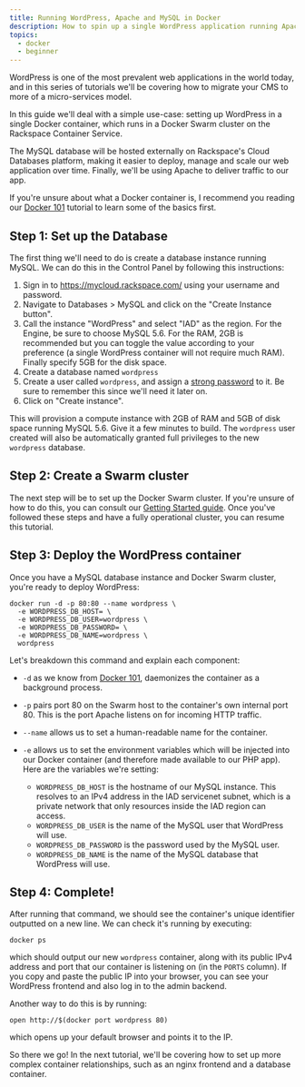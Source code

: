 ```yaml
---
title: Running WordPress, Apache and MySQL in Docker
description: How to spin up a single WordPress application running Apache and MySQL on the Rackspace Container Service
topics:
  - docker
  - beginner
---
```


WordPress is one of the most prevalent web applications in the world today, and
in this series of tutorials we'll be covering how to migrate your CMS to more
of a micro-services model.

In this guide we'll deal with a simple use-case: setting up WordPress in
a single Docker container, which runs in a Docker Swarm cluster on the
Rackspace Container Service.

The MySQL database will be hosted externally on Rackspace's Cloud Databases platform,
making it easier to deploy, manage and scale our web application over time.
Finally, we'll be using Apache to deliver traffic to our app.

If you're unsure about what a Docker container is, I recommend you reading
our [Docker 101]() tutorial to learn some of the basics first.

## Step 1: Set up the Database

The first thing we'll need to do is create a database instance running MySQL.
We can do this in the Control Panel by following this instructions:

1. Sign in to https://mycloud.rackspace.com/ using your username and password.
2. Navigate to Databases > MySQL and click on the "Create Instance button".
3. Call the instance "WordPress" and select "IAD" as the region. For the Engine,
be sure to choose MySQL 5.6. For the RAM, 2GB is recommended but you can toggle
the value according to your preference (a single WordPress container will not
require much RAM). Finally specify 5GB for the disk space.
4. Create a database named `wordpress`
5. Create a user called `wordpress`, and assign a [strong password](https://strongpasswordgenerator.com/)
to it. Be sure to remember this since we'll need it later on.
6. Click on "Create instance".

This will provision a compute instance with 2GB of RAM and 5GB of disk space
running MySQL 5.6. Give it a few minutes to build. The `wordpress` user created
will also  be automatically granted full privileges to the new `wordpress`
database.

## Step 2: Create a Swarm cluster

The next step will be to set up the Docker Swarm cluster.  If you're unsure of
how to do this, you can consult our [Getting Started guide](). Once you've
followed these steps and have a fully operational cluster, you can resume this
tutorial.

## Step 3: Deploy the WordPress container

Once you have a MySQL database instance and Docker Swarm cluster, you're
ready to deploy WordPress:

```
docker run -d -p 80:80 --name wordpress \
  -e WORDPRESS_DB_HOST= \
  -e WORDPRESS_DB_USER=wordpress \
  -e WORDPRESS_DB_PASSWORD= \
  -e WORDPRESS_DB_NAME=wordpress \
  wordpress
```

Let's breakdown this command and explain each component:

* `-d` as we know from [Docker 101](), daemonizes the container as a background
process.
* `-p` pairs port 80 on the Swarm host to the container's own internal port 80.
This is the port Apache listens on for incoming HTTP traffic.
* `--name` allows us to set a human-readable name for the container.
* `-e` allows us to set the environment variables which will be injected into
our Docker container (and therefore made available to our PHP app). Here are
the variables we're setting:

  * `WORDPRESS_DB_HOST` is the hostname of our MySQL instance. This resolves to
     an IPv4 address in the IAD servicenet subnet, which is a private network
     that only resources inside the IAD region can access.
  * `WORDPRESS_DB_USER` is the name of the MySQL user that WordPress will use.
  * `WORDPRESS_DB_PASSWORD` is the password used by the MySQL user.
  * `WORDPRESS_DB_NAME` is the name of the MySQL database that WordPress will use.

## Step 4: Complete!

After running that command, we should see the container's unique identifier
outputted on a new line. We can check it's running by executing:

```
docker ps
```

which should output our new `wordpress` container, along with its public
IPv4 address and port that our container is listening on (in the `PORTS` column).
If you copy and paste the public IP into your browser, you can see your
WordPress frontend and also log in to the admin backend.

Another way to do this is by running:

```
open http://$(docker port wordpress 80)
```

which opens up your default browser and points it to the IP.

So there we go! In the next tutorial, we'll be covering how to set up more
complex container relationships, such as an nginx frontend and a database
container.
